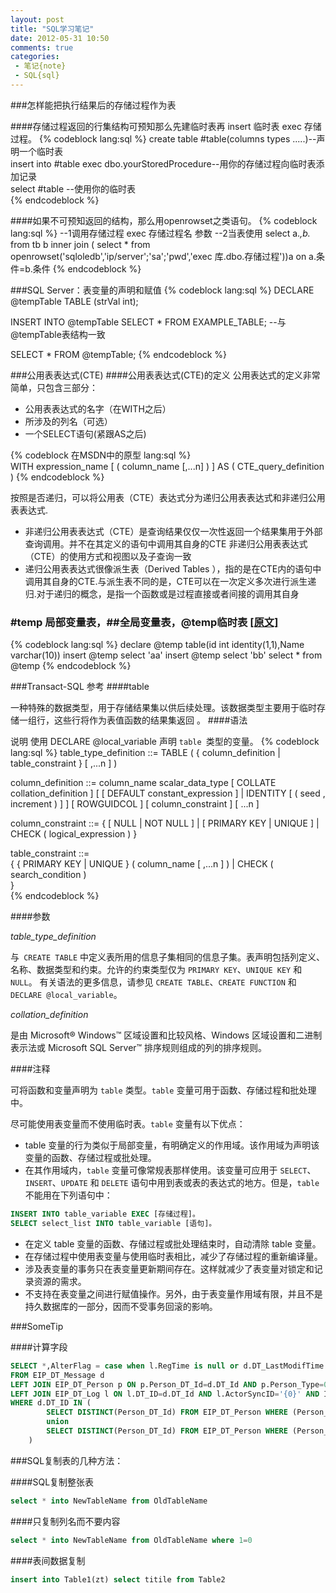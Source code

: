 ```yaml
---
layout: post
title: "SQL学习笔记"
date: 2012-05-31 10:50
comments: true
categories: 
 - 笔记{note}
 - SQL{sql}
---
```


###怎样能把执行结果后的存储过程作为表 

####存储过程返回的行集结构可预知那么先建临时表再 insert 临时表 exec 存储过程。
{% codeblock lang:sql %}
create   table   #table(columns   types   .....)--声明一个临时表   
insert   into   #table   exec   dbo.yourStoredProcedure--用你的存储过程向临时表添加记录   
select   #table   --使用你的临时表  
{% endcodeblock %}

####如果不可预知返回的结构，那么用openrowset之类语句。
{% codeblock lang:sql %}
--1调用存储过程
exec 存储过程名 参数
--2当表使用
select a.*,b.* from tb b inner join (
select * from openrowset('sqloledb','ip/server';'sa';'pwd','exec 库.dbo.存储过程'))a
on a.条件=b.条件 
{% endcodeblock %}

###SQL Server：表变量的声明和赋值
{% codeblock lang:sql %}
DECLARE @tempTable TABLE (strVal int);

INSERT INTO @tempTable 
SELECT * FROM EXAMPLE_TABLE; --与@tempTable表结构一致

SELECT * FROM @tempTable;
{% endcodeblock %}

<!--more-->
###公用表表达式(CTE)
####公用表表达式(CTE)的定义
公用表达式的定义非常简单，只包含三部分：

*  公用表表达式的名字（在WITH之后）
*  所涉及的列名（可选）
*  一个SELECT语句(紧跟AS之后)

{% codeblock 在MSDN中的原型 lang:sql %}	
WITH expression_name [ ( column_name [,...n] ) ] 
AS 
( CTE_query_definition ) 
{% endcodeblock %} 

按照是否递归，可以将公用表（CTE）表达式分为递归公用表表达式和非递归公用表表达式.

*	非递归公用表表达式（CTE）是查询结果仅仅一次性返回一个结果集用于外部查询调用。并不在其定义的语句中调用其自身的CTE	
	非递归公用表表达式（CTE）的使用方式和视图以及子查询一致
*	递归公用表表达式很像派生表（Derived Tables ），指的是在CTE内的语句中调用其自身的CTE.与派生表不同的是，CTE可以在一次定义多次进行派生递归.对于递归的概念，是指一个函数或是过程直接或者间接的调用其自身

	
### #temp 局部变量表，##全局变量表，@temp临时表  [[原文]](http://topic.csdn.net/u/20071009/07/eeace098-482a-488a-a248-4501889235ac.html)

{% codeblock lang:sql %}
declare @temp table(id int identity(1,1),Name varchar(10))
insert @temp select 'aa'
insert @temp select 'bb'
select * from @temp
{% endcodeblock %} 

###Transact-SQL 参考 
####table

一种特殊的数据类型，用于存储结果集以供后续处理。该数据类型主要用于临时存储一组行，这些行将作为表值函数的结果集返回
。
####语法

说明 使用 DECLARE @local_variable 声明 `table `类型的变量。
{% codeblock lang:sql %}
table_type_definition ::=
  TABLE ( { column_definition | table_constraint } [ ,...n ] )  

column_definition ::=
  column_name scalar_data_type
  [ COLLATE collation_definition ]
  [ [ DEFAULT constant_expression ] | IDENTITY [ ( seed , increment ) ] ]
  [ ROWGUIDCOL ]
  [ column_constraint ] [ ...n ]  

column_constraint ::=
  { [ NULL | NOT NULL ]
  | [ PRIMARY KEY | UNIQUE ]
  | CHECK ( logical_expression )
  }  

table_constraint ::=  
  { { PRIMARY KEY | UNIQUE } ( column_name [ ,...n ] )
  | CHECK ( search_condition )  
  }  
{% endcodeblock %} 

####参数

*table_type_definition*

与` CREATE TABLE` 中定义表所用的信息子集相同的信息子集。表声明包括列定义、名称、数据类型和约束。允许的约束类型仅为 `PRIMARY KEY`、`UNIQUE KEY` 和 `NULL`。
有关语法的更多信息，请参见 `CREATE TABLE`、`CREATE FUNCTION` 和 `DECLARE @local_variable`。

*collation_definition*

是由 Microsoft® Windows™ 区域设置和比较风格、Windows 区域设置和二进制表示法或 Microsoft SQL Server™ 排序规则组成的列的排序规则。

####注释

可将函数和变量声明为 `table` 类型。`table` 变量可用于函数、存储过程和批处理中。

尽可能使用表变量而不使用临时表。`table` 变量有以下优点：  

*	table 变量的行为类似于局部变量，有明确定义的作用域。该作用域为声明该变量的函数、存储过程或批处理。  
*	在其作用域内，`table` 变量可像常规表那样使用。该变量可应用于 `SELECT`、`INSERT`、`UPDATE` 和 `DELETE` 语句中用到表或表的表达式的地方。但是，`table` 不能用在下列语句中：
``` sql
INSERT INTO table_variable EXEC [存储过程]。
SELECT select_list INTO table_variable [语句]。
```
*	在定义 table 变量的函数、存储过程或批处理结束时，自动清除 table 变量。
*	在存储过程中使用表变量与使用临时表相比，减少了存储过程的重新编译量。
*	涉及表变量的事务只在表变量更新期间存在。这样就减少了表变量对锁定和记录资源的需求。  
*	不支持在表变量之间进行赋值操作。另外，由于表变量作用域有限，并且不是持久数据库的一部分，因而不受事务回滚的影响。

###SomeTip

####计算字段

``` sql
SELECT *,AlterFlag = case when l.RegTime is null or d.DT_LastModifTime > l.RegTime then 1 else 0 end 
FROM EIP_DT_Message d 
LEFT JOIN EIP_DT_Person p ON p.Person_DT_Id=d.DT_Id AND p.Person_Type=0 
LEFT JOIN EIP_DT_Log l ON l.DT_ID=d.DT_Id AND l.ActorSyncID='{0}' AND IsNew=1 
WHERE d.DT_ID IN (
		SELECT DISTINCT(Person_DT_Id) FROM EIP_DT_Person WHERE (Person_SyncId='{0}') 
		union
		SELECT DISTINCT(Person_DT_Id) FROM EIP_DT_Person WHERE (Person_LoginName IN ({1}))
	)
```


###SQL复制表的几种方法：

####SQL复制整张表
``` sql
select * into NewTableName from OldTableName
```
####只复制列名而不要内容
``` sql
select * into NewTableName from OldTableName where 1=0
```
####表间数据复制
``` sql
insert into Table1(zt) select titile from Table2
```
